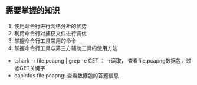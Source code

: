 ## 需要掌握的知识

1. 使用命令行进行网络分析的优势
2. 利用命令行对捕获文件进行调优
3. 掌握命令行工具常用的命令
4. 掌握命令行工具与第三方辅助工具的使用方法

- tshark -r file.pcapng | grep -e GET ： -r读取， 查看file.pcapng数据包，过滤GET关键字
- capinfos file.pcapng: 查看数据包的答题信息